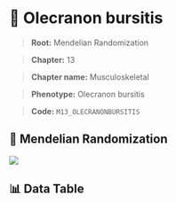 # 🧪 Olecranon bursitis

> **Root:** Mendelian Randomization

> **Chapter:** 13  

> **Chapter name:** Musculoskeletal

> **Phenotype:** Olecranon bursitis  

> **Code:** `M13_OLECRANONBURSITIS`

## 🧬 Mendelian Randomization  

<img src="/MR/Figures/Forward/M13_OLECRANONBURSITIS.png"/>

## 📊 Data Table

<CsvTableMRF src="/MR_Data/Forward/M13_OLECRANONBURSITIS.csv"/>
